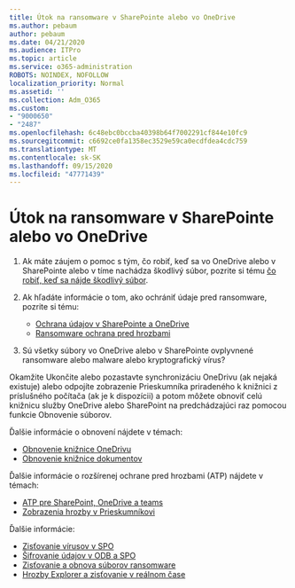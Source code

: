 ```yaml
---
title: Útok na ransomware v SharePointe alebo vo OneDrive
ms.author: pebaum
author: pebaum
ms.date: 04/21/2020
ms.audience: ITPro
ms.topic: article
ms.service: o365-administration
ROBOTS: NOINDEX, NOFOLLOW
localization_priority: Normal
ms.assetid: ''
ms.collection: Adm_O365
ms.custom:
- "9000650"
- "2487"
ms.openlocfilehash: 6c48ebc0bccba40398b64f7002291cf844e10fc9
ms.sourcegitcommit: c6692ce0fa1358ec3529e59ca0ecdfdea4cdc759
ms.translationtype: MT
ms.contentlocale: sk-SK
ms.lasthandoff: 09/15/2020
ms.locfileid: "47771439"
---
```

# <a name="ransomware-attack-in-sharepoint-or-onedrive"></a>Útok na ransomware v SharePointe alebo vo OneDrive

1.  Ak máte záujem o pomoc s tým, čo robiť, keď sa vo OneDrive alebo v SharePointe alebo v tíme nachádza škodlivý súbor, pozrite si tému [čo robiť, keď sa nájde škodlivý súbor](https://support.office.com/en-ie/article/what-to-do-when-a-malicious-file-is-found-in-sharepoint-online-onedrive-or-microsoft-teams-01e902ad-a903-4e0f-b093-1e1ac0c37ad2).
2. Ak hľadáte informácie o tom, ako ochrániť údaje pred ransomware, pozrite si tému:
    - [Ochrana údajov v SharePointe a OneDrive](https://docs.microsoft.com/sharepoint/safeguarding-your-data) 
    - [Ransomware ochrana pred hrozbami](https://docs.microsoft.com/windows/security/threat-protection/intelligence/ransomware-malware)    

3.  Sú všetky súbory vo OneDrive alebo v SharePointe ovplyvnené ransomware alebo malware alebo kryptografický vírus? 

Okamžite Ukončite alebo pozastavte synchronizáciu OneDrivu (ak nejaká existuje) alebo odpojíte zobrazenie Prieskumníka priradeného k knižnici z príslušného počítača (ak je k dispozícii) a potom môžete obnoviť celú knižnicu služby OneDrive alebo SharePoint na predchádzajúci raz pomocou funkcie Obnovenie súborov. 

Ďalšie informácie o obnovení nájdete v témach:

- [Obnovenie knižnice OneDrivu](https://support.office.com/article/restore-your-onedrive-fa231298-759d-41cf-bcd0-25ac53eb8a150)
- [Obnovenie knižnice dokumentov](https://support.office.com/article/restore-a-document-library-317791c3-8bd0-4dfd-8254-3ca90883d39a)

Ďalšie informácie o rozšírenej ochrane pred hrozbami (ATP) nájdete v témach:
- [ATP pre SharePoint, OneDrive a teams](https://docs.microsoft.com/microsoft-365/security/office-365-security/atp-for-spo-odb-and-teams)
- [Zobrazenia hrozby v Prieskumníkovi](https://docs.microsoft.com/microsoft-365/security/office-365-security/threat-explorer-views)

Ďalšie informácie:

- [Zisťovanie vírusov v SPO](https://docs.microsoft.com/microsoft-365/security/office-365-security/virus-detection-in-spo)</br>
- [Šifrovanie údajov v ODB a SPO](https://docs.microsoft.com/microsoft-365/compliance/data-encryption-in-odb-and-spo)</br>
- [Zisťovanie a obnova súborov ransomware](https://support.office.com/article/Ransomware-detection-and-recovering-your-files-0d90ec50-6bfd-40f4-acc7-b8c12c73637f)</br>
- [Hrozby Explorer a zisťovanie v reálnom čase](https://docs.microsoft.com/microsoft-365/security/office-365-security/threat-explorer-views)